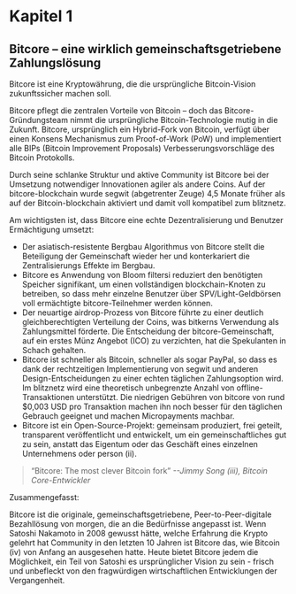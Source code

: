# Kapitel 1
## Bitcore – eine wirklich gemeinschaftsgetriebene Zahlungslösung

Bitcore ist eine Kryptowährung, die die ursprüngliche Bitcoin-Vision zukunftssicher machen soll.

Bitcore pflegt die zentralen Vorteile von Bitcoin – doch das Bitcore-Gründungsteam nimmt die ursprüngliche Bitcoin-Technologie mutig in die Zukunft. Bitcore, ursprünglich ein Hybrid-Fork von Bitcoin, verfügt über einen Konsens Mechanismus zum Proof-of-Work (PoW) und implementiert alle BIPs (Bitcoin Improvement Proposals) Verbesserungsvorschläge des Bitcoin Protokolls.

Durch seine schlanke Struktur und aktive Community ist Bitcore bei der Umsetzung notwendiger Innovationen agiler als andere Coins. Auf der bitcore-blockchain wurde segwit (abgetrenter Zeuge) 4,5 Monate früher als auf der Bitcoin-blockchain aktiviert und damit voll kompatibel zum blitznetz.

Am wichtigsten ist, dass Bitcore eine echte Dezentralisierung und Benutzer Ermächtigung umsetzt:

* Der asiatisch-resistente Bergbau Algorithmus von Bitcore stellt die Beteiligung der Gemeinschaft wieder her und konterkariert die Zentralisierungs Effekte im Bergbau.
* Bitcore es Anwendung von Bloom filtersi reduziert den benötigten Speicher signifikant, um einen vollständigen blockchain-Knoten zu betreiben, so dass mehr einzelne Benutzer über SPV/Light-Geldbörsen voll ermächtigte bitcore-Teilnehmer werden können.
* Der neuartige airdrop-Prozess von Bitcore führte zu einer deutlich gleichberechtigten Verteilung der Coins, was bitkerns Verwendung als Zahlungsmittel förderte. Die Entscheidung der bitcore-Gemeinschaft, auf ein erstes Münz Angebot (ICO) zu verzichten, hat die Spekulanten in Schach gehalten.
* Bitcore ist schneller als Bitcoin, schneller als sogar PayPal, so dass es dank der rechtzeitigen Implementierung von segwit und anderen Design-Entscheidungen zu einer echten täglichen Zahlungsoption wird. Im blitznetz wird eine theoretisch unbegrenzte Anzahl von offline-Transaktionen unterstützt. Die niedrigen Gebühren von bitcore von rund $0,003 USD pro Transaktion machen ihn noch besser für den täglichen Gebrauch geeignet und machen Micropayments machbar.
* Bitcore ist ein Open-Source-Projekt: gemeinsam produziert, frei geteilt, transparent veröffentlicht und entwickelt, um ein gemeinschaftliches gut zu sein, anstatt das Eigentum oder das Geschäft eines einzelnen Unternehmens oder person (ii).

> “Bitcore: The most clever Bitcoin fork”
> *--Jimmy Song (iii), Bitcoin Core-Entwickler*

Zusammengefasst:

Bitcore ist die originale, gemeinschaftsgetriebene, Peer-to-Peer-digitale Bezahllösung von morgen, die an die Bedürfnisse angepasst ist.
Wenn Satoshi Nakamoto in 2008 gewusst hätte, welche Erfahrung die Krypto gelehrt hat Community in den letzten 10 Jahren ist Bitcore das, wie Bitcoin (iv) von Anfang an ausgesehen hatte. Heute bietet Bitcore jedem die Möglichkeit, ein Teil von Satoshi es ursprünglicher Vision zu sein - frisch und unbefleckt von den fragwürdigen wirtschaftlichen Entwicklungen der Vergangenheit.

